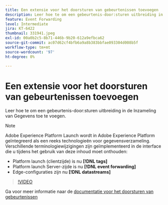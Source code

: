 ```yaml
---
title: Een extensie voor het doorsturen van gebeurtenissen toevoegen
description: Leer hoe te om een gebeurtenis-door:sturen uitbreiding in de Inzameling van Gegevens toe te voegen.
feature: Event Forwarding
level: Intermediate
jira: KT-6422
thumbnail: 331941.jpeg
exl-id: 00a0b2c5-8b71-446b-9b20-612a9efbca62
source-git-commit: ac07d62cf4bfb6a9a8b383bbfae093304d008b5f
workflow-type: tm+mt
source-wordcount: '97'
ht-degree: 0%

---
```


# Een extensie voor het doorsturen van gebeurtenissen toevoegen

Leer hoe te om een gebeurtenis-door:sturen uitbreiding in de Inzameling van Gegevens toe te voegen.

>[!NOTE]
>
>Adobe Experience Platform Launch wordt in Adobe Experience Platform geïntegreerd als een reeks technologieën voor gegevensverzameling. Verschillende terminologiewijzigingen zijn geïmplementeerd in de interface die u tijdens het gebruik van deze inhoud moet onthouden:
>
> * Platform launch (clientzijde) is nu **[!DNL tags]**
> * Platform launch Server-zijde is nu **[!DNL event forwarding]**
> * Edge-configuraties zijn nu **[!DNL datastreams]**

>[!VIDEO](https://video.tv.adobe.com/v/331941?quality=12&learn=on)

Ga voor meer informatie naar de [documentatie voor het doorsturen van gebeurtenissen](https://experienceleague.adobe.com/docs/experience-platform/tags/event-forwarding/overview.html)
